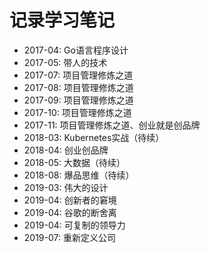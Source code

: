 # 记录学习笔记

* 2017-04: Go语言程序设计
* 2017-05: 带人的技术
* 2017-07: 项目管理修炼之道
* 2017-08: 项目管理修炼之道
* 2017-09: 项目管理修炼之道
* 2017-10: 项目管理修炼之道
* 2017-11: 项目管理修炼之道、创业就是创品牌
* 2018-03: Kubernetes实战（待续）
* 2018-04: 创业创品牌
* 2018-05: 大数据（待续）
* 2018-08: 爆品思维（待续）
* 2019-03: 伟大的设计
* 2019-04: 创新者的窘境
* 2019-04: 谷歌的断舍离
* 2019-04: 可复制的领导力
* 2019-07: 重新定义公司

